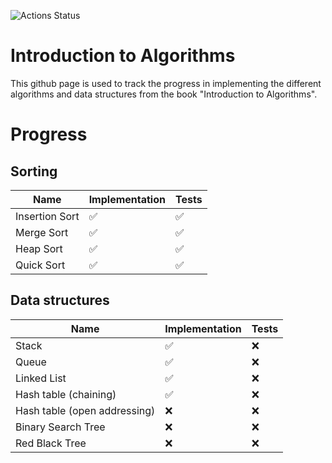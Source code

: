 ![Actions Status](https://github.com/JanBrekelmans/Algorithms/actions/workflows/Windows.yml/badge.svg)
  
# Introduction to Algorithms

This github page is used to track the progress in implementing the different algorithms and data structures from the book "Introduction to Algorithms".

# Progress
## Sorting
| Name | Implementation | Tests |
|--|--|--|
| Insertion Sort | :white_check_mark: | :white_check_mark: |
| Merge Sort | :white_check_mark: | :white_check_mark: |
| Heap Sort | :white_check_mark: | :white_check_mark: |
| Quick Sort | :white_check_mark: | :white_check_mark: |

## Data structures
| Name | Implementation | Tests |
|--|--|--|
| Stack| :white_check_mark: | :x: |
| Queue | :white_check_mark: | :x: |
| Linked List | :white_check_mark: | :x: |
| Hash table (chaining) | :white_check_mark: | :x: |
| Hash table (open addressing) | :x: | :x: |
| Binary Search Tree | :x: | :x: |
| Red Black Tree | :x: | :x: |

